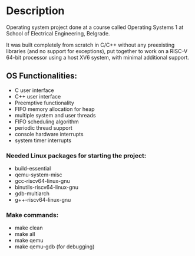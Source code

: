 # Description
Operating system project done at a course called Operating Systems 1 at School of Electrical Engineering, Belgrade.

It was built completely from scratch in C/C++ without any preexisting libraries (and no support for exceptions), put together to work on a RISC-V 64-bit processor using a host XV6 system, with minimal additional support.

## OS Functionalities:

* C user interface
* C++ user interface
* Preemptive functionality
* FIFO memory allocation for heap
* multiple system and user threads
* FIFO scheduling algorithm
* periodic thread support
* console hardware interrupts
* system timer interrupts


### Needed Linux packages for starting the project:

* build-essential
* qemu-system-misc
* gcc-riscv64-linux-gnu
* binutils-riscv64-linux-gnu
* gdb-multiarch
* g++-riscv64-linux-gnu

### Make commands:

* make clean
* make all
* make qemu
* make qemu-gdb (for debugging)

